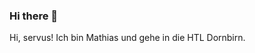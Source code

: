 ### Hi there 👋

Hi, servus! Ich bin Mathias und gehe in die HTL Dornbirn. 

<img align = "left" scr=" https://github-readme-stats.vercel.app/api/top-langs/?username=SenfundToast)](https://github.com/anuraghazra/github-readme-stats"/>
<img align = "mid" scr=" https://github-readme-stats.vercel.app/api/top-langs/?username=SenfundToast&layout=compact%22/%3E"/>
